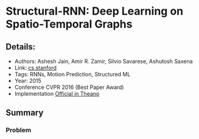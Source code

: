# Structural-RNN: Deep Learning on Spatio-Temporal Graphs

## Details:
* Authors: Ashesh Jain, Amir R. Zamir, Silvio Savarese, Ashutosh Saxena
* Link: [cs.stanford](https://cs.stanford.edu/people/asaxena/papers/structural-rnn-cvpr16-jain-saxena.pdf)
* Tags: RNNs, Motion Prediction, Structured ML
* Year: 2015
* Conference CVPR 2016 (Best Paper Award)
* Implementation [Official in Theano](https://github.com/asheshjain399/RNNexp)

## Summary

### Problem
